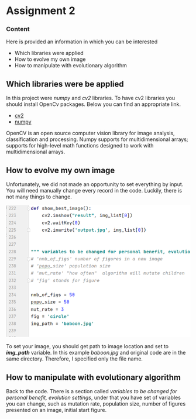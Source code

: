 # Assignment 2

### Content
Here is provided an information in which you can be interested

- Which libraries were applied
- How to evolve my own image
- How to manipulate with evolutionary algorithm

## Which libraries were be applied 
In this project were *numpy* and *cv2* libraries. To have cv2 libraries
you should install OpenCv packages. Below you can find an appropriate link.

- [cv2](https://opencv.org/)
- [numpy](https://numpy.org/)

OpenCV is an open source computer vision library for image analysis, 
classification and processing. Numpy supports for multidimensional arrays; 
supports for high-level math functions designed to work with multidimensional arrays.

## How to evolve my own image
Unfortunately, we did not made an opportunity to set everything by input.
You will need manually change every record in the code. Luckily, there is not
many things to change.

![code_ex](https://github.com/Amirka-Kh/OS_task/blob/master/exaaa.png)
 
To set your image, you should get path to image location and set to ***img_path***
variable. In this example *baboon.jpg* and original code are in the same directory.
Therefore, I specified only the file name.

## How to manipulate with evolutionary algorithm
Back to the code. There is a section called *variables to be changed for personal benefit, 
evolution settings*, under that you have set of variables you can change, such as mutation
rate, population size, number of figures presented on an image, initial start figure.


